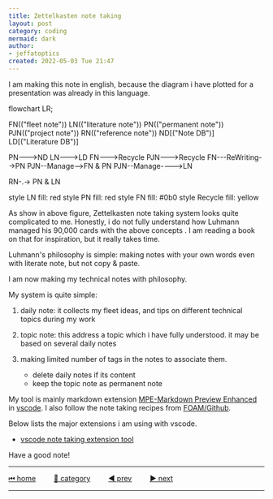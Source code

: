 ```yaml
---
title: Zettelkasten note taking
layout: post
category: coding
mermaid: dark
author: 
- jeffatoptics
created: 2022-05-03 Tue 21:47
---
```


I am making this note in english, because the diagram i have plotted for a presentation was already in this language.


<div class='mermaid'>

flowchart LR;

FN(("fleet note"))
LN(("literature note"))
PN(("permanent note"))
PJN(("project note"))
RN(("reference note"))
ND[("Note DB")]
LD[("Literature DB")]

PN--->ND
LN--->LD
FN--->Recycle
PJN--->Recycle
FN---ReWriting-->PN
PJN--Manage-->FN & PN
PJN--Manage---->LN

RN-.-> PN & LN

style LN fill: red 
style PN fill: red
style FN fill: #0b0
style Recycle fill: yellow

</div>

As show in above figure, Zettelkasten note taking system looks quite complicated to me. Honestly, i do not fully understand how Luhmann managed his 90,000 cards with the above concepts . I am reading a book on that for inspiration, but it really takes time.

Luhmann's philosophy is simple: making notes with your own words even with literate note, but not copy & paste.

I am now making my technical notes with philosophy.

My system is quite simple:

1. daily note: it collects my fleet ideas, and tips on different technical topics during my work

1. topic note: this address a topic which i have fully understood. it may be based on several daily notes

1. making limited number of tags in the notes to associate them. 
    - delete daily notes if its content 
    - keep the topic note as permanent note

My tool is mainly markdown extension [MPE-Markdown Preview Enhanced](https://shd101wyy.github.io/markdown-preview-enhanced/) in [vscode](https://code.visualstudio.com/). 
I also follow the note taking recipes from [FOAM/Github](https://github.com/foambubble/foam).

Below lists the major extensions i am using with vscode.

- [vscode note taking extension tool](../assets/file/2022-05-03-zettelkasten-extension.html)

Have a good note!



---

[⏮ home](../index.md) &nbsp; &nbsp; &nbsp; &nbsp; [🔀 category](../category.md) &nbsp; &nbsp; &nbsp; &nbsp; [◀️ prev](2022-05-03-make-emoji-colorful.md) &nbsp; &nbsp; &nbsp; &nbsp; [▶️ next]()

---
